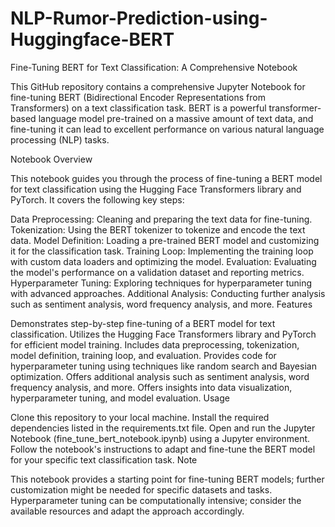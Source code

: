 # NLP-Rumor-Prediction-using-Huggingface-BERT
Fine-Tuning BERT for Text Classification: A Comprehensive Notebook

This GitHub repository contains a comprehensive Jupyter Notebook for fine-tuning BERT (Bidirectional Encoder Representations from Transformers) on a text classification task. BERT is a powerful transformer-based language model pre-trained on a massive amount of text data, and fine-tuning it can lead to excellent performance on various natural language processing (NLP) tasks.

Notebook Overview

This notebook guides you through the process of fine-tuning a BERT model for text classification using the Hugging Face Transformers library and PyTorch. It covers the following key steps:

Data Preprocessing: Cleaning and preparing the text data for fine-tuning.
Tokenization: Using the BERT tokenizer to tokenize and encode the text data.
Model Definition: Loading a pre-trained BERT model and customizing it for the classification task.
Training Loop: Implementing the training loop with custom data loaders and optimizing the model.
Evaluation: Evaluating the model's performance on a validation dataset and reporting metrics.
Hyperparameter Tuning: Exploring techniques for hyperparameter tuning with advanced approaches.
Additional Analysis: Conducting further analysis such as sentiment analysis, word frequency analysis, and more.
Features

Demonstrates step-by-step fine-tuning of a BERT model for text classification.
Utilizes the Hugging Face Transformers library and PyTorch for efficient model training.
Includes data preprocessing, tokenization, model definition, training loop, and evaluation.
Provides code for hyperparameter tuning using techniques like random search and Bayesian optimization.
Offers additional analysis such as sentiment analysis, word frequency analysis, and more.
Offers insights into data visualization, hyperparameter tuning, and model evaluation.
Usage

Clone this repository to your local machine.
Install the required dependencies listed in the requirements.txt file.
Open and run the Jupyter Notebook (fine_tune_bert_notebook.ipynb) using a Jupyter environment.
Follow the notebook's instructions to adapt and fine-tune the BERT model for your specific text classification task.
Note

This notebook provides a starting point for fine-tuning BERT models; further customization might be needed for specific datasets and tasks.
Hyperparameter tuning can be computationally intensive; consider the available resources and adapt the approach accordingly.
